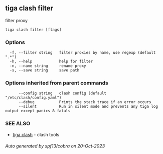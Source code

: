 ## tiga clash filter

filter proxy

```
tiga clash filter [flags]
```

### Options

```
  -f, --filter string   filter proxies by name, use regexp (default ".*")
  -h, --help            help for filter
  -n, --name string     rename proxy
  -s, --save string     save path
```

### Options inherited from parent commands

```
      --config string   clash config (default "/etc/clash/config.yaml")
      --debug           Prints the stack trace if an error occurs
      --silent          Run in silent mode and prevents any tiga log output except panics & fatals
```

### SEE ALSO

* [tiga clash](tiga_clash.md)	 - clash tools

###### Auto generated by spf13/cobra on 20-Oct-2023
